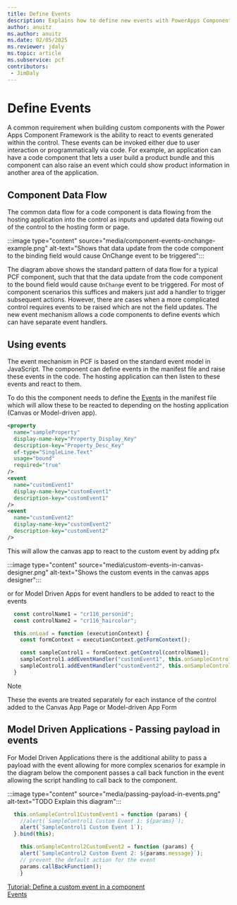 ```yaml
---
title: Define Events
description: Explains how to define new events with PowerApps Component Framework (PCF) controls.
author: anuitz
ms.author: anuitz
ms.date: 02/05/2025
ms.reviewer: jdaly
ms.topic: article
ms.subservice: pcf
contributors:
 - JimDaly
---
```

# Define Events

A common requirement when building custom components with the Power Apps Component Framework is the ability to react to events generated within the control. These events can be invoked either due to user interaction or programmatically via code. For example, an application can have a code component that lets a user build a product bundle and this component can also raise an event which could show product information in another area of the application.

## Component Data Flow

The common data flow for a code component is data flowing from the hosting application into the control as inputs and updated data flowing out of the control to the hosting form or page.

:::image type="content" source="media/component-events-onchange-example.png" alt-text="Shows that data update from the code component to the binding field would cause OnChange event to be triggered":::

The diagram above shows the standard pattern of data flow for a typical PCF component, such that that the data update from the code component to the bound field would cause `OnChange` event to be triggered. For most of component scenarios this suffices and makers just add a handler to trigger subsequent actions. However, there are cases when a more complicated control requires events to be raised which are not the field updates. The new event mechanism allows a code components to define events which can have separate event handlers. 

## Using events

The event mechanism in PCF is based on the standard event model in JavaScript. The component can define events in the manifest file and raise these events in the code. The hosting application can then listen to these events and react to them. 

To do this the component needs to define the [Events](reference/events.md) in the manifest file which will allow these to be reacted to depending on the hosting application (Canvas or Model-driven app).

```xml
<property
  name="sampleProperty"
  display-name-key="Property_Display_Key"
  description-key="Property_Desc_Key"
  of-type="SingleLine.Text"
  usage="bound"
  required="true"
/>
<event
  name="customEvent1"
  display-name-key="customEvent1"
  description-key="customEvent1"
/>
<event
  name="customEvent2"
  display-name-key="customEvent2"
  description-key="customEvent2"
/>
```
This will allow the canvas app to react to the custom event by adding pfx

:::image type="content" source="media\custom-events-in-canvas-designer.png" alt-text="Shows the custom events in the canvas apps designer":::

or for Model Driven Apps for event handlers to be added to react to the events

```js
  const controlName1 = "cr116_personid";
  const controlName2 = "cr116_haircolor";

  this.onLoad = function (executionContext) {
    const formContext = executionContext.getFormContext();

    const sampleControl1 = formContext.getControl(controlName1);
    sampleControl1.addEventHandler("customEvent1", this.onSampleControl1CustomEvent1);
    sampleControl1.addEventHandler("customEvent2", this.onSampleControl1CustomEvent2);
  }
```
> [!NOTE]
> These the events are treated separately for each instance of the control added to the Canvas App Page or Model-driven App Form

## Model Driven Applications - Passing payload in events

For Model Driven Applications there is the additional ability to pass a payload with the event allowing for more complex scenarios for example in the diagram below the component passes a call back function in the event allowing the script handling to call back to the component.

:::image type="content" source="media/passing-payload-in-events.png" alt-text="TODO Explain this diagram":::
<!-- See source \media\src\pcf_events_dependencies_diagrams.vsdx -->

```js
  this.onSampleControl1CustomEvent1 = function (params) {
    //alert(`SampleControl1 Custom Event 1: ${params}`);
    alert(`SampleControl1 Custom Event 1`);
  }.bind(this);

    this.onSampleControl2CustomEvent2 = function (params) {
    alert(`SampleControl2 Custom Event 2: ${params.message}`);
    // prevent the default action for the event
    params.callBackFunction();
    }
```

[Tutorial: Define a custom event in a component](tutorial-define-event.md)   
[Events](reference/events.md)   
